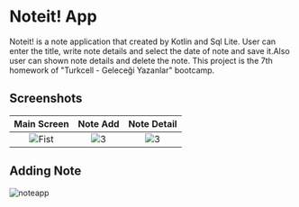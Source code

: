 
# Noteit! App

Noteit! is a note application that created by Kotlin and Sql Lite. User can enter the title, write note details and select the date of note and save it.Also user can shown note details and delete the note. This project is the 7th homework of "Turkcell - Geleceği Yazanlar" bootcamp.

## Screenshots

| Main Screen | Note Add | Note Detail |
|:-:|:-:|:-:|
| ![Fist](https://github.com/anilerkut/AndroidJavaNewsApp/assets/81919398/1299b254-69c1-4929-a863-1b57e2a0b3fa) | ![3](https://github.com/anilerkut/AndroidJavaNewsApp/assets/81919398/b60f9de9-02ea-49dc-9bbc-553560207304) | ![3](https://github.com/anilerkut/AndroidJavaNewsApp/assets/81919398/3cb0f5e6-fce3-4e08-bfe9-995764b6ca07)

## Adding Note

  ![noteapp](https://github.com/erkutanildinc/Kotlin-NoteApp/assets/81919398/9e6df40a-ee93-4ecb-9820-89cd713ad008)

